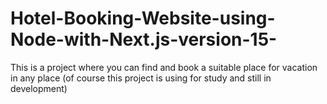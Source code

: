 # Hotel-Booking-Website-using-Node-with-Next.js-version-15-
This is a project where you can find and book a suitable place for vacation in any place (of course this project is using for study and still in development)
